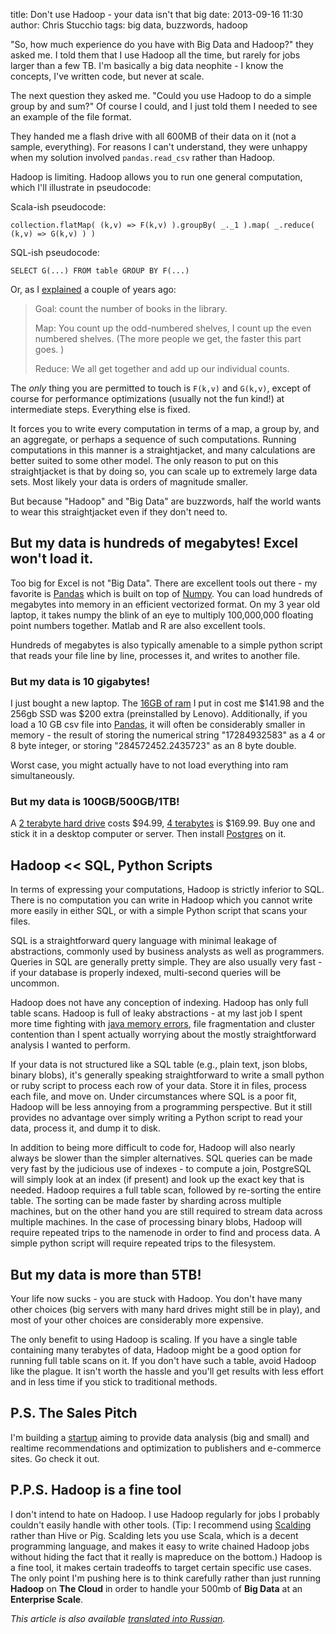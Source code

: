 title: Don't use Hadoop - your data isn't that big
date: 2013-09-16 11:30
author: Chris Stucchio
tags: big data, buzzwords, hadoop





"So, how much experience do you have with Big Data and Hadoop?" they asked me. I told them that I use Hadoop all the time, but rarely for jobs larger than a few TB. I'm basically a big data neophite - I know the concepts, I've written code, but never at scale.

The next question they asked me. "Could you use Hadoop to do a simple group by and sum?" Of course I could, and I just told them I needed to see an example of the file format.

They handed me a flash drive with all 600MB of their data on it (not a sample, everything). For reasons I can't understand, they were unhappy when my solution involved `pandas.read_csv` rather than Hadoop.




Hadoop is limiting. Hadoop allows you to run one general computation, which I'll illustrate in pseudocode:

Scala-ish pseudocode:

    collection.flatMap( (k,v) => F(k,v) ).groupBy( _._1 ).map( _.reduce( (k,v) => G(k,v) ) )

SQL-ish pseudocode:

    SELECT G(...) FROM table GROUP BY F(...)

Or, as I [explained](../2011/mapreduce_explained.html) a couple of years ago:

>Goal: count the number of books in the library.
>
>Map: You count up the odd-numbered shelves, I count up the even numbered shelves. (The more people we get, the faster this part goes. )
>
>Reduce: We all get together and add up our individual counts.

The *only* thing you are permitted to touch is `F(k,v)` and `G(k,v)`, except of course for performance optimizations (usually not the fun kind!) at intermediate steps. Everything else is fixed.

It forces you to write every computation in terms of a map, a group by, and an aggregate, or perhaps a sequence of such computations. Running computations in this manner is a straightjacket, and many calculations are better suited to some other model. The only reason to put on this straightjacket is that by doing so, you can scale up to extremely large data sets. Most likely your data is orders of magnitude smaller.

But because "Hadoop" and "Big Data" are buzzwords, half the world wants to wear this straightjacket even if they don't need to.

## But my data is hundreds of megabytes! Excel won't load it.

Too big for Excel is not "Big Data". There are excellent tools out there - my favorite is [Pandas](http://pandas.pydata.org/) which is built on top of [Numpy](http://www.numpy.org/). You can load hundreds of megabytes into memory in an efficient vectorized format. On my 3 year old laptop, it takes numpy the blink of an eye to multiply 100,000,000 floating point numbers together. Matlab and R are also excellent tools.

Hundreds of megabytes is also typically amenable to a simple python script that reads your file line by line, processes it, and writes to another file.

### But my data is 10 gigabytes!

I just bought a new laptop. The [16GB of ram](http://www.amazon.com/gp/product/B0076W9Q5A/ref=as_li_ss_tl?ie=UTF8&camp=1789&creative=390957&creativeASIN=B0076W9Q5A&linkCode=as2&tag=christuc-20) I put in cost me $141.98 and the 256gb SSD was $200 extra (preinstalled by Lenovo). Additionally, if you load a 10 GB csv file into [Pandas](http://pandas.pydata.org/), it will often be considerably smaller in memory - the result of storing the numerical string "17284932583" as a 4 or 8 byte integer, or storing "284572452.2435723" as an 8 byte double.

Worst case, you might actually have to not load everything into ram simultaneously.

### But my data is 100GB/500GB/1TB!

A [2 terabyte hard drive](http://www.amazon.com/gp/product/B005T3GRN2/ref=as_li_ss_tl?ie=UTF8&camp=1789&creative=390957&creativeASIN=B005T3GRN2&linkCode=as2&tag=christuc-20) costs $94.99, [4 terabytes](http://www.amazon.com/gp/product/B005T3GRN2/ref=as_li_ss_tl?ie=UTF8&camp=1789&creative=390957&creativeASIN=B005T3GRN2&linkCode=as2&tag=christuc-20) is $169.99. Buy one and stick it in a desktop computer or server. Then install [Postgres](http://www.postgresql.org/) on it.

## Hadoop << SQL, Python Scripts

In terms of expressing your computations, Hadoop is strictly inferior to SQL. There is no computation you can write in Hadoop which you cannot write more easily in either SQL, or with a simple Python script that scans your files.

 SQL is a straightforward query language with minimal leakage of abstractions, commonly used by business analysts as well as programmers. Queries in SQL are generally pretty simple. They are also usually very fast - if your database is properly indexed, multi-second queries will be uncommon.

Hadoop does not have any conception of indexing. Hadoop has only full table scans. Hadoop is full of leaky abstractions - at my last job I spent more time fighting with [java memory errors](/blog/2013/gc_overhead_limit.html), file fragmentation and cluster contention than I spent actually worrying about the mostly straightforward analysis I wanted to perform.

If your data is not structured like a SQL table (e.g., plain text, json blobs, binary blobs), it's generally speaking straightforward to write a small python or ruby script to process each row of your data. Store it in files, process each file, and move on. Under circumstances where SQL is a poor fit, Hadoop will be less annoying from a programming perspective. But it still provides no advantage over simply writing a Python script to read your data, process it, and dump it to disk.

In addition to being more difficult to code for, Hadoop will also nearly always be slower than the simpler alternatives. SQL queries can be made very fast by the judicious use of indexes - to compute a join, PostgreSQL will simply look at an index (if present) and look up the exact key that is needed. Hadoop requires a full table scan, followed by re-sorting the entire table. The sorting can be made faster by sharding across multiple machines, but on the other hand you are still required to stream data across multiple machines. In the case of processing binary blobs, Hadoop will require repeated trips to the namenode in order to find and process data. A simple python script will require repeated trips to the filesystem.

## But my data is more than 5TB!

Your life now sucks - you are stuck with Hadoop. You don't have many other choices (big servers with many hard drives might still be in play), and most of your other choices are considerably more expensive.

The only benefit to using Hadoop is scaling. If you have a single table containing many terabytes of data, Hadoop might be a good option for running full table scans on it. If you don't have such a table, avoid Hadoop like the plague. It isn't worth the hassle and you'll get results with less effort and in less time if you stick to traditional methods.


## P.S. The Sales Pitch

I'm building a [startup](http://www.bayesianwitch.com/) aiming to provide data analysis (big and small) and realtime recommendations and optimization to publishers and e-commerce sites. Go check it out.

## P.P.S. Hadoop is a fine tool

I don't intend to hate on Hadoop. I use Hadoop regularly for jobs I probably couldn't easily handle with other tools. (Tip: I recommend using [Scalding](https://github.com/twitter/scalding) rather than Hive or Pig. Scalding lets you use Scala, which is a decent programming language, and makes it easy to write chained Hadoop jobs without hiding the fact that it really is mapreduce on the bottom.) Hadoop is a fine tool, it makes certain tradeoffs to target certain specific use cases. The only point I'm pushing here is to think carefully rather than just running **Hadoop** on **The Cloud**  in order to handle your 500mb of **Big Data** at an **Enterprise Scale**.

<div id="20b31ba3-7082-4740-a2e0-9ab716540e02"></div>

<script type="text/javascript" id="bandit-javascript">
        (function(){window.BayesianWitch=window.BayesianWitch||{};window.BayesianWitch.variations=window.BayesianWitch.variations||{};window.BayesianWitch.variationNotifySuccess=window.BayesianWitch.variationNotifySuccess||{};window.BayesianWitch.variationGetSuccessData=window.BayesianWitch.variationGetSuccessData||{};var logCustom=function(data){if(window.BayesianWitch.customEventsFired)window.BayesianWitch.logCustom(data);else{window.BayesianWitch.customEvents=window.BayesianWitch.customEvents||[];window.BayesianWitch.customEvents.push(data)}};
var bandit={"bandit":{"uuid":"20b31ba3-7082-4740-a2e0-9ab716540e02","tag":"hadoop_linkout","site":{"client":{"id":4,"uuid":"3f68e356-e7a8-4714-807f-d6ce31b659ff","name":"f3810710421dd621f6c9a28c7fe6ba"},"domain":"chrisstucchio.com","uuid":"cdfdf2e8-8937-4fa8-9a5b-7595f8b3487f"},"createdAt":1392556699886,"kind":"content_snippet"},"variations":[{"tag":"version1","isActive":true,"contentAndType":{"content":"<p>If you need help getting started with Hadoop, O&#39;Reilly has a <a href=\"http://www.amazon.com/gp/product/1449311520/ref=as_li_ss_tl?ie=UTF8&amp;camp=1789&amp;creative=390957&amp;creativeASIN=1449311520&amp;linkCode=as2&amp;tag=christuc-20\">decent</a> (albeit slightly outdated) intro that will help you, only <a href=\"http://www.amazon.com/gp/product/1449311520/ref=as_li_ss_tl?ie=UTF8&amp;camp=1789&amp;creative=390957&amp;creativeASIN=1449311520&amp;linkCode=as2&amp;tag=christuc-20\">$32 on amazon</a>.</p>\r\n","content_type":"text/html"},"uuid":"df5dc133-c4b7-4015-95d3-e7024dccb764"},{"tag":"version2","isActive":true,"contentAndType":{"content":"<p>A good introductory book for Hadoop is O&#39;Reilly&#39;s <a href=\"http://www.amazon.com/gp/product/1449311520/ref=as_li_ss_tl?ie=UTF8&amp;camp=1789&amp;creative=390957&amp;creativeASIN=1449311520&amp;linkCode=as2&amp;tag=christuc-20\">Hadoop: The Definitive Guide</a>. Only $32 on Amazon.</p>\r\n","content_type":"text/html"},"uuid":"a5ab6f19-fa27-42ff-8bd2-a2d167ba1d57"}],"kind":"content_snippet"};var fallbackDelay=500;var maxAge=2592000;var divToInsert=document.getElementById(bandit.bandit.uuid);var banditDisplayed=false;var alreadySeenVersion=null;var cookieName="bwsn_"+bandit.bandit.uuid;var cookiePosition=document.cookie.indexOf(cookieName+"\x3d");if(cookiePosition>=0)alreadySeenVersion=document.cookie.substring(cookiePosition+cookieName.length+1,cookiePosition+cookieName.length+1+36);var displayBandit=function(displayVariation){if(banditDisplayed)return false;
divToInsert.innerHTML=displayVariation.contentAndType.content;divToInsert.setAttribute("bayesianwitch_bd_var",displayVariation.uuid);divToInsert.setAttribute("bayesianwitch_bd_suc","true");logCustom({"bd_var":displayVariation.uuid});window.BayesianWitch.variationNotifySuccess[bandit.bandit.uuid]=function(){logCustom({"bd_var":displayVariation.uuid,"bd_suc":true})};window.BayesianWitch.variationGetSuccessData[bandit.bandit.uuid]=function(){return{"bd_var":displayVariation.uuid,"bd_suc":true}};banditDisplayed=
true;document.cookie=cookieName+"\x3d"+displayVariation.uuid+"; Max-Age\x3d"+maxAge+";";return true};var callbackName="bandit_display_"+bandit.bandit.uuid.replace(new RegExp("-","g"),"_");var fullCallbackName="window.BayesianWitch."+callbackName;window.BayesianWitch[callbackName]=displayBandit;var fallbackDisplayBandit=function(){if(banditDisplayed)return false;var displayVariation=null;if(alreadySeenVersion)for(var i=0;i<bandit.variations;i++){if(bandit.variations[i].uuid==alreadySeenVersion)displayVariation=
bandit.variations[i]}else displayVariation=bandit.variations[bandit.variations.length*Math.random()<<0];displayBandit(displayVariation);logCustom({"bd_var":bandit.bandit.uuid,"timeout":fallbackDelay})};window.BayesianWitch.variations[bandit.bandit.uuid]=displayBandit;window.setTimeout(fallbackDisplayBandit,fallbackDelay);var callback=document.createElement("script");callback.setAttribute("type","application/javascript");if(alreadySeenVersion)callback.setAttribute("src","http://recommend.bayesianwitch.com/bandit_rec/"+
bandit.bandit.uuid+"?version\x3d"+alreadySeenVersion+"\x26jsonpfunc\x3d"+fullCallbackName);else callback.setAttribute("src","http://recommend.bayesianwitch.com/bandit_rec/"+bandit.bandit.uuid+"?jsonpfunc\x3d"+fullCallbackName);document.body.appendChild(callback)})();
      </script>

*This article is also available [translated into Russian](http://habrahabr.ru/post/194434/).*
